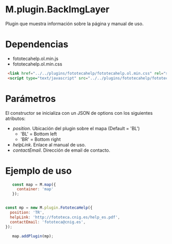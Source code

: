 # M.plugin.BackImgLayer

Plugin que muestra información sobre la página y manual de uso.

# Dependencias

- fototecahelp.ol.min.js
- fototecahelp.ol.min.css

```html
 <link href="../../plugins/fototecahelp/fototecahelp.ol.min.css" rel="stylesheet" />
 <script type="text/javascript" src="../../plugins/fototecahelp/fototecahelp.ol.min.js"></script>
```

# Parámetros

El constructor se inicializa con un JSON de options con los siguientes atributos:

- *position*.  Ubicación del plugin sobre el mapa (Default = 'BL')
  - 'BL' = Bottom left
  - 'BR' = Bottom right
- *helpLink*. Enlace al manual de uso.
- *contactEmail*. Dirección de email de contacto.


# Ejemplo de uso

```javascript
   const map = M.map({
     container: 'map'
   });


const mp = new M.plugin.FototecaHelp({
  position: 'TR',
  helpLink: 'http://fototeca.cnig.es/help_es.pdf',
  contactEmail: 'fototeca@cnig.es',
});

   map.addPlugin(mp);
```
